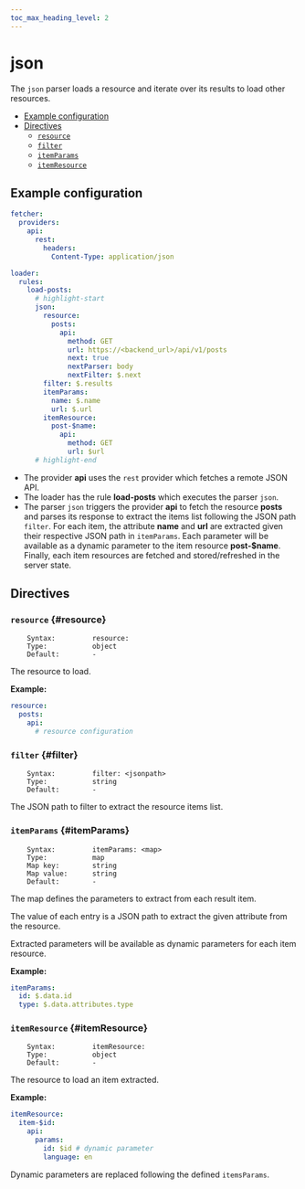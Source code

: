 ```yaml
---
toc_max_heading_level: 2
---
```


# json

The `json` parser loads a resource and iterate over its results to load other resources.

- [Example configuration](#example-configuration)
- [Directives](#directives)
  - [`resource`](#resource)
  - [`filter`](#filter)
  - [`itemParams`](#itemParams)
  - [`itemResource`](#itemResource)

## Example configuration

```yaml
fetcher:
  providers:
    api:
      rest:
        headers:
          Content-Type: application/json

loader:
  rules:
    load-posts:
      # highlight-start
      json:
        resource:
          posts:
            api:
              method: GET
              url: https://<backend_url>/api/v1/posts
              next: true
              nextParser: body
              nextFilter: $.next
        filter: $.results
        itemParams:
          name: $.name
          url: $.url
        itemResource:
          post-$name:
            api:
              method: GET
              url: $url
      # highlight-end
```

- The provider **api** uses the `rest` provider which fetches a remote JSON API.
- The loader has the rule **load-posts** which executes the parser `json`.
- The parser `json` triggers the provider **api** to fetch the resource **posts** and parses its response to extract the items list following the JSON path `filter`. For each item, the attribute **name** and **url** are extracted given their respective JSON path in `itemParams`. Each parameter will be available as a dynamic parameter to the item resource **post-$name**. Finally, each item resources are fetched and stored/refreshed in the server state.

## Directives

### `resource` {#resource}

```
    Syntax:         resource:
    Type:           object
    Default:        -
```

The resource to load.

**Example:**

```yaml
resource:
  posts:
    api:
      # resource configuration
```

### `filter` {#filter}

```
    Syntax:         filter: <jsonpath>
    Type:           string
    Default:        -
```

The JSON path to filter to extract the resource items list.

### `itemParams` {#itemParams}

```
    Syntax:         itemParams: <map>
    Type:           map
    Map key:        string
    Map value:      string
    Default:        -
```

The map defines the parameters to extract from each result item.

The value of each entry is a JSON path to extract the given attribute from the resource.

Extracted parameters will be available as dynamic parameters for each item resource.

**Example:**

```yaml
itemParams:
  id: $.data.id
  type: $.data.attributes.type
```

### `itemResource` {#itemResource}

```
    Syntax:         itemResource:
    Type:           object
    Default:        -
```

The resource to load an item extracted.

**Example:**

```yaml
itemResource:
  item-$id:
    api:
      params:
        id: $id # dynamic parameter
        language: en
```

Dynamic parameters are replaced following the defined `itemsParams`.
